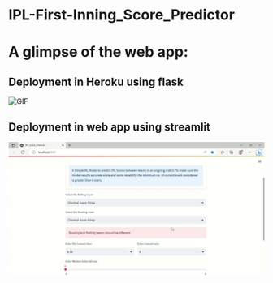 # IPL-First-Inning_Score_Predictor
# A glimpse of the web app:
## Deployment in Heroku using flask 
![GIF](readme_resources/ohm.gif)

## Deployment in web app using streamlit
![GIF](readme_resources/Gif.gif)



